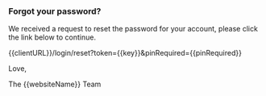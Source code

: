 ### Forgot your password?

We received a request to reset the password for your account, please click the link below to continue.

{{clientURL}}/login/reset?token={{key}}&pinRequired={{pinRequired}}

Love,

The {{websiteName}} Team

